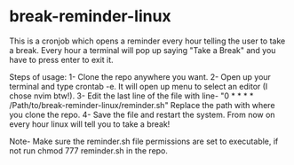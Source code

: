 # break-reminder-linux
This is a cronjob which opens a reminder every hour telling the user to take a break.
Every hour a terminal will pop up saying "Take a Break" and you have to press enter to exit it.

Steps of usage:
  1- Clone the repo anywhere you want.
  2- Open up your terminal and type crontab -e. It will open up menu to select an editor (I chose nvim btw!).
  3- Edit the last line of the file with line-
      "0 * * * * /Path/to/break-reminder-linux/reminder.sh"
     Replace the path with where you clone the repo.
  4- Save the file and restart the system. From now on every hour linux will tell you to take a break! 

Note- Make sure the reminder.sh file permissions are set to executable, if not run chmod 777 reminder.sh in the repo.

